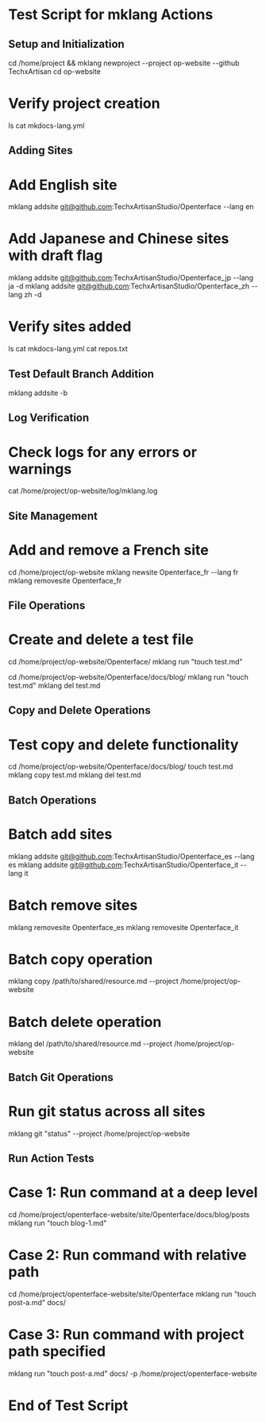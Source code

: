 # Test Script for mklang Actions

## Setup and Initialization
cd /home/project && mklang newproject --project op-website --github TechxArtisan
cd op-website

# Verify project creation
ls
cat mkdocs-lang.yml

## Adding Sites
# Add English site
mklang addsite git@github.com:TechxArtisanStudio/Openterface --lang en

# Add Japanese and Chinese sites with draft flag
mklang addsite git@github.com:TechxArtisanStudio/Openterface_jp --lang ja -d
mklang addsite git@github.com:TechxArtisanStudio/Openterface_zh --lang zh -d

# Verify sites added
ls
cat mkdocs-lang.yml
cat repos.txt

## Test Default Branch Addition
mklang addsite -b

## Log Verification
# Check logs for any errors or warnings
cat /home/project/op-website/log/mklang.log

## Site Management
# Add and remove a French site
cd /home/project/op-website
mklang newsite Openterface_fr --lang fr
mklang removesite Openterface_fr

## File Operations
# Create and delete a test file
cd /home/project/op-website/Openterface/
mklang run "touch test.md"

cd /home/project/op-website/Openterface/docs/blog/
mklang run "touch test.md"
mklang del test.md

## Copy and Delete Operations
# Test copy and delete functionality
cd /home/project/op-website/Openterface/docs/blog/
touch test.md
mklang copy test.md
mklang del test.md

## Batch Operations
# Batch add sites
mklang addsite git@github.com:TechxArtisanStudio/Openterface_es --lang es
mklang addsite git@github.com:TechxArtisanStudio/Openterface_it --lang it

# Batch remove sites
mklang removesite Openterface_es
mklang removesite Openterface_it

# Batch copy operation
mklang copy /path/to/shared/resource.md --project /home/project/op-website

# Batch delete operation
mklang del /path/to/shared/resource.md --project /home/project/op-website

## Batch Git Operations
# Run git status across all sites
mklang git "status" --project /home/project/op-website

## Run Action Tests
# Case 1: Run command at a deep level
cd /home/project/openterface-website/site/Openterface/docs/blog/posts
mklang run "touch blog-1.md"

# Case 2: Run command with relative path
cd /home/project/openterface-website/site/Openterface
mklang run "touch post-a.md" docs/

# Case 3: Run command with project path specified
mklang run "touch post-a.md" docs/ -p /home/project/openterface-website

# End of Test Script 